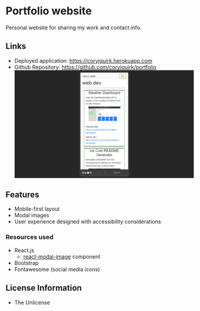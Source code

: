 # Portfolio website
Personal website for sharing my work and contact info.

## Links
* Deployed application: https://coryjquirk.herokuapp.com
* Github Repository: https://github.com/coryjquirk/portfolio
<a href="coryjquirk.herokuapp.com"><img src="https://raw.githubusercontent.com/coryjquirk/portfolio/master/client/public/assets/images/app-screenshot.PNG" alt="portfolio screenshot"/></a>

## Features
* Mobile-first layout
* Modal images
* User experience designed with accessibility considerations

### Resources used
* React.js
    * [react-modal-image](https://github.com/aautio/react-modal-image) component
* Bootstrap
* Fontawesome (social media icons)

## License Information
* The Unlicense


